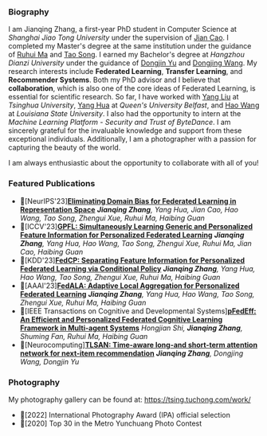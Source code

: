 ### Biography

I am Jianqing Zhang, a first-year PhD student in Computer Science at _Shanghai Jiao Tong University_ under the supervision of [Jian Cao](https://scholar.google.com/citations?hl=zh-CN&user=aEacdCQAAAAJ). I completed my Master's degree at the same institution under the guidance of [Ruhui Ma](https://scholar.google.com/citations?hl=zh-CN&user=PcrtqDsAAAAJ) and [Tao Song](https://scholar.google.com/citations?hl=zh-CN&user=tIjK-3QAAAAJ). I earned my Bachelor's degree at _Hangzhou Dianzi University_ under the guidance of [Dongjin Yu](https://scholar.google.com/citations?hl=zh-CN&user=DwG4deYAAAAJ) and [Dongjing Wang](https://dongjingwang.github.io/). My research interests include **Federated Learning**, **Transfer Learning**, and **Recommender Systems**. Both my PhD advisor and I believe that **collaboration**, which is also one of the core ideas of Federated Learning, is essential for scientific research. So far, I have worked with [Yang Liu](https://sites.google.com/site/yangliuveronica/) at _Tsinghua University_, [Yang Hua](https://scholar.google.com/citations?hl=zh-CN&user=N0tFi8MAAAAJ) at _Queen's University Belfast_, and [Hao Wang](https://intellisys.haow.ca/haowang/) at _Louisiana State University_. I also had the opportunity to intern at the _Machine Learning Platform - Security and Trust of ByteDance_. I am sincerely grateful for the invaluable knowledge and support from these exceptional individuals. Additionally, I am a photographer with a passion for capturing the beauty of the world.

I am always enthusiastic about the opportunity to collaborate with all of you!


### Featured Publications

- 🎉\[NeurIPS'23\][**Eliminating Domain Bias for Federated Learning in Representation Space**](https://arxiv.org/abs/2311.14975) _**Jianqing Zhang**, Yang Hua, Jian Cao, Hao Wang, Tao Song, Zhengui Xue, Ruhui Ma, Haibing Guan_
- 🎉\[ICCV'23\][**GPFL: Simultaneously Learning Generic and Personalized Feature Information for Personalized Federated Learning**](https://arxiv.org/pdf/2308.10279v3.pdf) _**Jianqing Zhang**, Yang Hua, Hao Wang, Tao Song, Zhengui Xue, Ruhui Ma, Jian Cao, Haibing Guan_
- 🎉\[KDD'23\][**FedCP: Separating Feature Information for Personalized Federated Learning via Conditional Policy**](https://arxiv.org/pdf/2307.01217v2.pdf) _**Jianqing Zhang**, Yang Hua, Hao Wang, Tao Song, Zhengui Xue, Ruhui Ma, Haibing Guan_
- 🎉\[AAAI'23\][**FedALA: Adaptive Local Aggregation for Personalized Federated Learning**](https://arxiv.org/pdf/2212.01197v4.pdf) _**Jianqing Zhang**, Yang Hua, Hao Wang, Tao Song, Zhengui Xue, Ruhui Ma, Haibing Guan_
- 🎉\[IEEE Transactions on Cognitive and Developmental Systems\][**pFedEff: An Efficient and Personalized Federated Cognitive Learning Framework in Multi-agent Systems**](https://ieeexplore.ieee.org/abstract/document/10163405/) _Hongjian Shi, **Jianqing Zhang**, Shuming Fan, Ruhui Ma, Haibing Guan_
- 🎉\[Neurocomputing\][**TLSAN: Time-aware long-and short-term attention network for next-item recommendation**](https://doi.org/10.1016/j.neucom.2021.02.015) _**Jianqing Zhang**, Dongjing Wang, Dongjin Yu_


### Photography

My photography gallery can be found at: https://tsing.tuchong.com/work/

- 🎉\[2022\] International Photography Award (IPA) official selection
- 🎉\[2020\] Top 30 in the Metro Yunchuang Photo Contest
